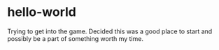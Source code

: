 # hello-world
Trying to get into the game.
Decided this was a good place to start and possibly be a part of something worth my time.
